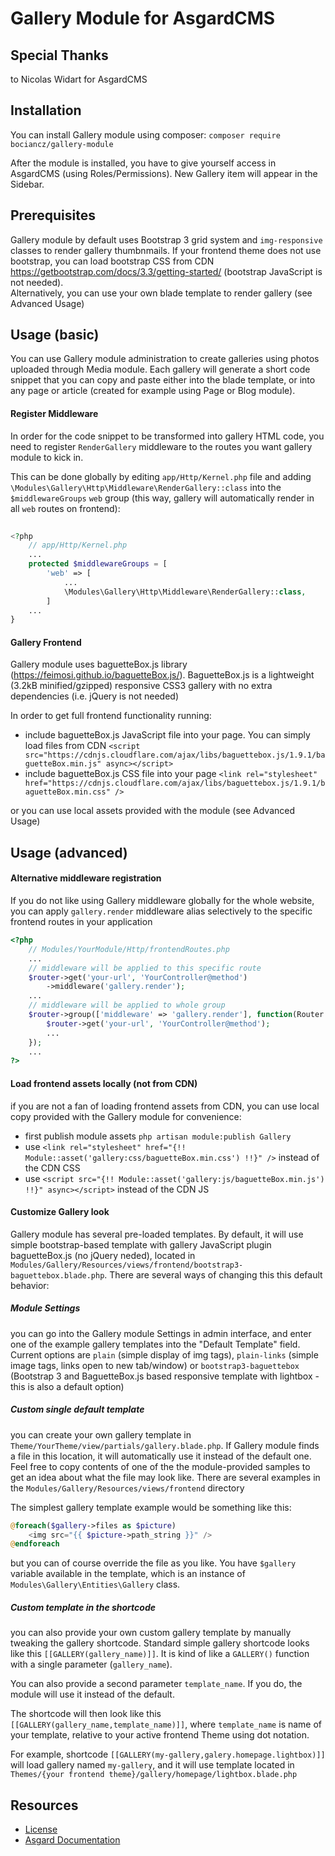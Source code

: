 # Gallery Module for AsgardCMS

## Special Thanks
to Nicolas Widart for AsgardCMS

## Installation
You can install Gallery module using composer:
`composer require bociancz/gallery-module`

After the module is installed, you have to give yourself access in AsgardCMS (using Roles/Permissions). 
New Gallery item will appear in the Sidebar.

## Prerequisites
Gallery module by default uses Bootstrap 3 grid system and `img-responsive` classes to render gallery thumbnmails.
If your frontend theme does not use bootstrap, you can load bootstrap CSS from CDN 
https://getbootstrap.com/docs/3.3/getting-started/ (bootstrap JavaScript is not needed).  
Alternatively, you can use your own blade template to render gallery (see Advanced Usage) 

## Usage (basic)

You can use Gallery module administration to create galleries using photos uploaded through Media module. Each gallery
will generate a short code snippet that you can copy and paste either into the blade template, or into any page or
article (created for example using Page or Blog module).

#### Register Middleware
In order for the code snippet to be transformed into gallery HTML code, you need to register `RenderGallery` middleware
to the routes you want gallery module to kick in.

This can be done globally by editing `app/Http/Kernel.php` file and adding `\Modules\Gallery\Http\Middleware\RenderGallery::class`
into the `$middlewareGroups` `web` group (this way, gallery will automatically render in all `web` routes on frontend):
```php
 
<?php
    // app/Http/Kernel.php
    ...
    protected $middlewareGroups = [
        'web' => [
            ...
            \Modules\Gallery\Http\Middleware\RenderGallery::class,
        ]
    ...
}
```

#### Gallery Frontend
Gallery module uses baguetteBox.js library (https://feimosi.github.io/baguetteBox.js/). BaguetteBox.js is a lightweight
(3.2kB minified/gzipped) responsive CSS3 gallery with no extra dependencies (i.e. jQuery is not needed)
  
In order to get full frontend functionality running:
* include baguetteBox.js JavaScript file into your page. You can simply load files from CDN 
`<script src="https://cdnjs.cloudflare.com/ajax/libs/baguettebox.js/1.9.1/baguetteBox.min.js" async></script>`
* include baguetteBox.js CSS file into your page
`<link rel="stylesheet" href="https://cdnjs.cloudflare.com/ajax/libs/baguettebox.js/1.9.1/baguetteBox.min.css" />`

or you can use local assets provided with the module (see Advanced Usage)

## Usage (advanced)

#### Alternative middleware registration
If you do not like using Gallery middleware globally for the whole website, you can apply `gallery.render` middleware
alias selectively to the specific frontend routes in your application

```php
<?php
    // Modules/YourModule/Http/frontendRoutes.php
    ...
    // middleware will be applied to this specific route
    $router->get('your-url', 'YourController@method')
        ->middleware('gallery.render');
    ...
    // middleware will be applied to whole group
    $router->group(['middleware' => 'gallery.render'], function(Router $router) {
        $router->get('your-url', 'YourController@method');
        ...
    });
    ...
?>

```

#### Load frontend assets locally (not from CDN)
if you are not a fan of loading frontend assets from CDN, you can use local copy provided with the Gallery module
for convenience:
* first publish module assets `php artisan module:publish Gallery`
* use `<link rel="stylesheet" href="{!! Module::asset('gallery:css/baguetteBox.min.css') !!}" />` instead of the CDN CSS
* use `<script src="{!! Module::asset('gallery:js/baguetteBox.min.js') !!}" async></script>` instead of the CDN JS

#### Customize Gallery look
Gallery module has several pre-loaded templates. By default, it will use simple bootstrap-based template with 
gallery JavaScript plugin baguetteBox.js (no jQuery neded), located in
`Modules/Gallery/Resources/views/frontend/bootstrap3-baguettebox.blade.php`. There are several ways of changing this
this default behavior:

##### Module Settings
you can go into the Gallery module Settings in admin interface, and enter one of the example gallery templates
into the "Default Template" field. Current options are `plain` (simple display of img tags), `plain-links`
(simple image tags, links open to new tab/window) or `bootstrap3-baguettebox` (Bootstrap 3 and BaguetteBox.js based
responsive template with lightbox - this is also a default option)

##### Custom single default template 
you can create your own gallery template in `Theme/YourTheme/view/partials/gallery.blade.php`. If Gallery
module finds a file in this location, it will automatically use it instead of the default one. Feel free to copy
contents of one of the the module-provided samples to get an idea about what the file may look like.
There are several examples in the `Modules/Gallery/Resources/views/frontend` directory

The simplest gallery template example would be something like this:

```php
@foreach($gallery->files as $picture)
    <img src="{{ $picture->path_string }}" />
@endforeach
```
but you can of course override the file as you like. You have `$gallery` variable available in the template, which 
is an instance of `Modules\Gallery\Entities\Gallery` class.

##### Custom template in the shortcode
you can also provide your own custom gallery template by manually tweaking the gallery shortcode. Standard simple 
gallery shortcode looks like this `[[GALLERY(gallery_name)]]`. It is kind of like a `GALLERY()` function with
a single parameter (`gallery_name`).

You can also provide a second parameter `template_name`. If you do, the module will use it instead of the default.

The shortcode will then look like this `[[GALLERY(gallery_name,template_name)]]`, where `template_name` is name
of your template, relative to your active frontend Theme using dot notation.

For example, shortcode `[[GALLERY(my-gallery,galery.homepage.lightbox)]]` will load gallery named `my-gallery`,
and it will use template located in `Themes/{your frontend theme}/gallery/homepage/lightbox.blade.php`


## Resources

- [License](LICENSE.md)
- [Asgard Documentation](http://asgardcms.com/docs/)